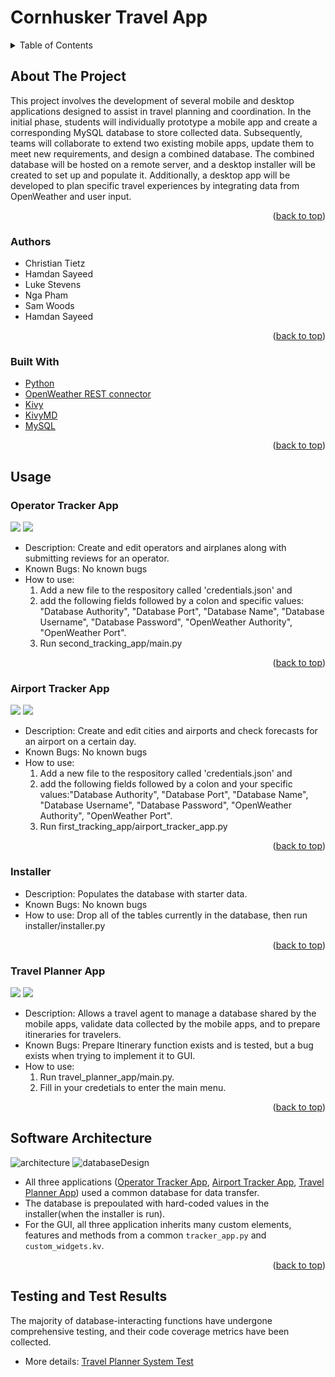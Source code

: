 # Cornhusker Travel App
<!-- TABLE OF CONTENTS -->
<details>
  <summary>Table of Contents</summary>
  <ol>
    <li>
      <a href="#about-the-project">About The Project</a>
      <ul>
        <li><a href="#authors">Authors</a></li>
        <li><a href="#built-with">Built With</a></li>
      </ul>
    </li>
    <li><a href="#usage">Usage</a>
       <ul>
        <li><a href="#operator-tracker-app">Operator Tracker App</a></li>
         <li><a href="#airport-tracker-app">Airport Tracker App</a></li>
         <li><a href="#installer">Installer</a></li>
         <li><a href="#travel-planner-app">Travel Planner App</a></li>
      </ul>
    </li>
    <li><a href="#software-architecture">Software Architecture</a></li>
    <li><a href="#testing-and-test-results">Testing</a></li>
  </ol>
</details>

## About The Project
This project involves the development of several mobile and desktop applications designed to assist in travel planning and coordination. In the initial phase, students will individually prototype a mobile app and create a corresponding MySQL database to store collected data. Subsequently, teams will collaborate to extend two existing mobile apps, update them to meet new requirements, and design a combined database. The combined database will be hosted on a remote server, and a desktop installer will be created to set up and populate it. Additionally, a desktop app will be developed to plan specific travel experiences by integrating data from OpenWeather and user input. 
<p align="right">(<a href="#readme-top">back to top</a>)</p>

### Authors
*   Christian Tietz
*   Hamdan Sayeed
*   Luke Stevens
*   Nga Pham 
*   Sam Woods
*   Hamdan Sayeed
<p align="right">(<a href="#readme-top">back to top</a>)</p>
  
### Built With
* [Python](https://www.python.org/)
* [OpenWeather REST connector](https://git.unl.edu/soft-core/soft-160/openweather-rest-and-file-connector)
* [Kivy](https://kivy.org/#home)
* [KivyMD](https://kivymd.readthedocs.io/en/latest/)
* [MySQL](https://www.mysql.com/)
<p align="right">(<a href="#readme-top">back to top</a>)</p>

## Usage
### Operator Tracker App
![](demo_images/operatorDemo.png)
![](demo_images/editOperatorDemo.png)
* Description: Create and edit operators and airplanes along with submitting reviews for an operator.
* Known Bugs: No known bugs
* How to use:
  1. Add a new file to the respository called 'credentials.json' and
  2. add the following fields followed by a colon and specific values:
"Database Authority", "Database Port", "Database Name", "Database Username", "Database Password", "OpenWeather Authority", "OpenWeather Port".
  3. Run second_tracking_app/main.py
<p align="right">(<a href="#readme-top">back to top</a>)</p>

### Airport Tracker App
![](demo_images/airportTrackerDemo.png)
![](demo_images/addCityDemo.png)
* Description: Create and edit cities and airports and check forecasts for an airport on a certain day.
* Known Bugs: No known bugs
* How to use:
  1. Add a new file to the respository called 'credentials.json' and
  2. add the following fields followed by a colon and your specific values:"Database Authority", "Database Port", "Database Name", "Database Username", "Database Password", "OpenWeather Authority", "OpenWeather Port".
  3. Run first_tracking_app/airport_tracker_app.py
<p align="right">(<a href="#readme-top">back to top</a>)</p>

### Installer
* Description: Populates the database with starter data.
* Known Bugs: No known bugs
* How to use: Drop all of the tables currently in the database, then run installer/installer.py
<p align="right">(<a href="#readme-top">back to top</a>)</p>

### Travel Planner App
![](demo_images/travelAppDemo.png)
![](demo_images/validateLocationDemo.png)
* Description: Allows a travel agent to manage a database shared by the mobile apps, validate data collected by the mobile apps, and to prepare itineraries for travelers.
* Known Bugs: Prepare Itinerary function exists and is tested, but a bug exists when trying to implement it to GUI.
* How to use:
  1. Run travel_planner_app/main.py.
  2. Fill in your credetials to enter the main menu.
<p align="right">(<a href="#readme-top">back to top</a>)</p>

## Software Architecture
![architecture](demo_images/)
![databaseDesign](demo_images/)

* All three applications (<a href="#operator-tracker-app">Operator Tracker App</a>, <a href="#airport-tracker-app">Airport Tracker App</a>, <a href="#travel-planner-app">Travel Planner App</a>) used a common database for data transfer.
* The database is prepoulated with hard-coded values in the installer(when the installer is run).
* For the GUI, all three application inherits many custom elements, features and methods from a common `tracker_app.py` and `custom_widgets.kv`.
<p align="right">(<a href="#readme-top">back to top</a>)</p>

## Testing and Test Results
The majority of database-interacting functions have undergone comprehensive testing, and their code coverage metrics have been collected.
* More details: [Travel Planner System Test](/TravelPlanner_system_test.md)
